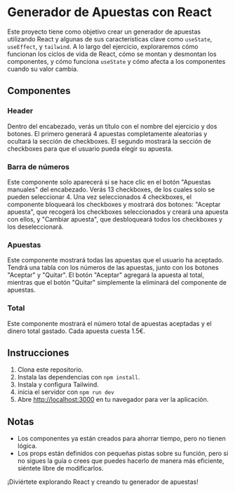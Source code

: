 # Generador de Apuestas con React

Este proyecto tiene como objetivo crear un generador de apuestas utilizando React y algunas de sus características clave como `useState`, `useEffect`, y `tailwind`. A lo largo del ejercicio, exploraremos cómo funcionan los ciclos de vida de React, cómo se montan y desmontan los componentes, y cómo funciona `useState` y cómo afecta a los componentes cuando su valor cambia.

## Componentes

### Header

Dentro del encabezado, verás un título con el nombre del ejercicio y dos botones. El primero generará 4 apuestas completamente aleatorias y ocultará la sección de checkboxes. El segundo mostrará la sección de checkboxes para que el usuario pueda elegir su apuesta.

### Barra de números

Este componente solo aparecerá si se hace clic en el botón "Apuestas manuales" del encabezado. Verás 13 checkboxes, de los cuales solo se pueden seleccionar 4. Una vez seleccionados 4 checkboxes, el componente bloqueará los checkboxes y mostrará dos botones: "Aceptar apuesta", que recogerá los checkboxes seleccionados y creará una apuesta con ellos, y "Cambiar apuesta", que desbloqueará todos los checkboxes y los deseleccionará.

### Apuestas

Este componente mostrará todas las apuestas que el usuario ha aceptado. Tendrá una tabla con los números de las apuestas, junto con los botones "Aceptar" y "Quitar". El botón "Aceptar" agregará la apuesta al total, mientras que el botón "Quitar" simplemente la eliminará del componente de apuestas.

### Total

Este componente mostrará el número total de apuestas aceptadas y el dinero total gastado. Cada apuesta cuesta 1.5€.

## Instrucciones

1. Clona este repositorio.
2. Instala las dependencias con `npm install`.
3. Instala y configura Tailwind.
4. inicia el servidor con `npm run dev`
4. Abre [http://localhost:3000](http://localhost:3000) en tu navegador para ver la aplicación.

## Notas

- Los componentes ya están creados para ahorrar tiempo, pero no tienen lógica.
- Los props están definidos con pequeñas pistas sobre su función, pero si no sigues la guía o crees que puedes hacerlo de manera más eficiente, siéntete libre de modificarlos.

¡Diviértete explorando React y creando tu generador de apuestas!
